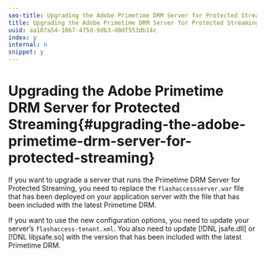 ```yaml
---
seo-title: Upgrading the Adobe Primetime DRM Server for Protected Streaming
title: Upgrading the Adobe Primetime DRM Server for Protected Streaming
uuid: aa107a54-1067-475d-9db3-d0df553db14c
index: y
internal: n
snippet: y
---
```


# Upgrading the Adobe Primetime DRM Server for Protected Streaming{#upgrading-the-adobe-primetime-drm-server-for-protected-streaming}

If you want to upgrade a server that runs the Primetime DRM Server for Protected Streaming, you need to replace the `flashaccessserver.war` file that has been deployed on your application server with the file that has been included with the latest Primetime DRM.

If you want to use the new configuration options, you need to update your server’s `flashaccess-tenant.xml`. You also need to update [!DNL jsafe.dll] or [!DNL libjsafe.so] with the version that has been included with the latest Primetime DRM. 
